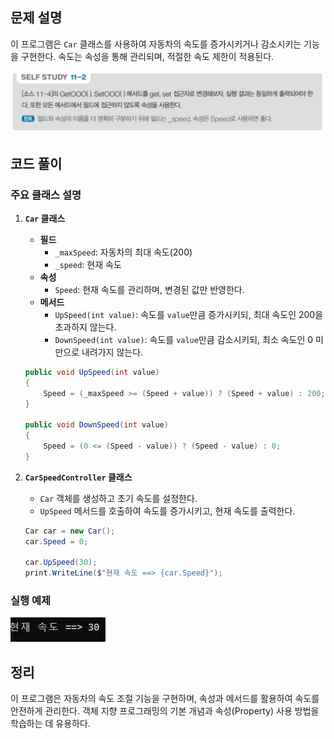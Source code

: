 ## 문제 설명

이 프로그램은 `Car` 클래스를 사용하여 자동차의 속도를 증가시키거나 감소시키는 기능을 구현한다. 속도는 속성을 통해 관리되며, 적절한 속도 제한이 적용된다.

![alt text](image.png)

## 코드 풀이

### 주요 클래스 설명

1. **`Car` 클래스**
   - **필드**
     - `_maxSpeed`: 자동차의 최대 속도(200)
     - `_speed`: 현재 속도
   - **속성**
     - `Speed`: 현재 속도를 관리하며, 변경된 값만 반영한다.
   - **메서드**
     - `UpSpeed(int value)`: 속도를 `value`만큼 증가시키되, 최대 속도인 200을 초과하지 않는다.
     - `DownSpeed(int value)`: 속도를 `value`만큼 감소시키되, 최소 속도인 0 미만으로 내려가지 않는다.

   ```csharp
   public void UpSpeed(int value)
   {
       Speed = (_maxSpeed >= (Speed + value)) ? (Speed + value) : 200;
   }

   public void DownSpeed(int value)
   {
       Speed = (0 <= (Speed - value)) ? (Speed - value) : 0;
   }
   ```

2. **`CarSpeedController` 클래스**
   - `Car` 객체를 생성하고 초기 속도를 설정한다.
   - `UpSpeed` 메서드를 호출하여 속도를 증가시키고, 현재 속도를 출력한다.

   ```csharp
   Car car = new Car();
   car.Speed = 0;

   car.UpSpeed(30);
   print.WriteLine($"현재 속도 ==> {car.Speed}");
   ```

### 실행 예제

![alt text](image-1.png)

## 정리

이 프로그램은 자동차의 속도 조절 기능을 구현하며, 속성과 메서드를 활용하여 속도를 안전하게 관리한다. 객체 지향 프로그래밍의 기본 개념과 속성(Property) 사용 방법을 학습하는 데 유용하다.